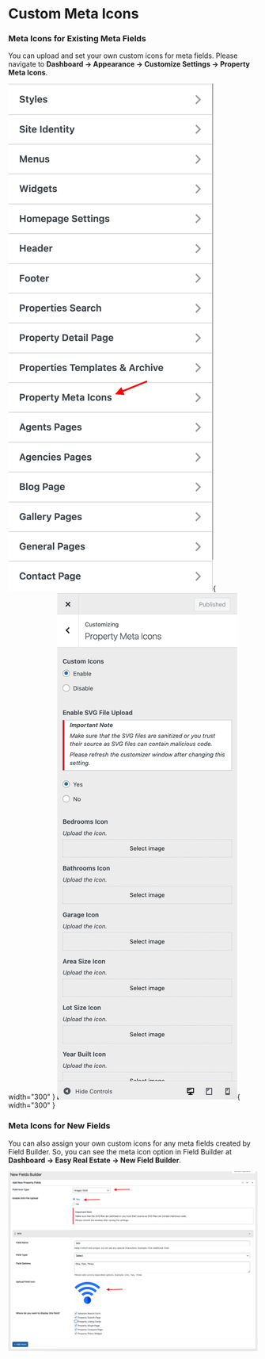 # Custom Meta Icons

### **Meta Icons for Existing Meta Fields**

You can upload and set your own custom icons for meta fields. Please navigate to **Dashboard → Appearance → Customize Settings → Property Meta Icons**.

![RealHomes Documentation](images/meta-icons/property-meta-icons.png){ width="300" }
![RealHomes Documentation](images/meta-icons/property-meta-icons-settings.png){ width="300" }

### **Meta Icons for New Fields**

You can also assign your own custom icons for any meta fields created by Field Builder. So, you can see the meta icon option in Field Builder at **Dashboard → Easy Real Estate → New Field Builder**.

![RealHomes Documentation](images/meta-icons/custom-meta-icon-field-builder.png)